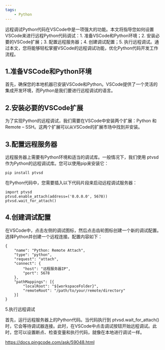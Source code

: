 ```yaml
---
tags:
    - Python
---
```


远程调试Python代码在VSCode中是一项强大的功能。本文将指导您如何设置VSCode来进行远程Python代码调试：1. 准备VSCode和Python环境；2. 安装必要的VSCode扩展；3. 配置远程服务器；4. 创建调试配置；5. 执行远程调试。通过本文，您将能够轻松掌握VSCode的远程调试功能，优化Python代码开发工作流程。

## 1.准备VSCode和Python环境

首先，确保您的本地机器已安装VSCode和Python。VSCode提供了一个灵活的集成开发环境，而Python是我们要进行远程调试的语言。

## 2.安装必要的VSCode扩展

为了实现Python的远程调试，我们需要在VSCode中安装两个扩展：Python 和 Remote – SSH。这两个扩展可以从VSCode的扩展市场中找到并安装。

## 3.配置远程服务器

远程服务器上需要有Python环境和适当的调试库。一般情况下，我们使用 ptvsd 作为Python的远程调试库。您可以使用pip来安装它：

```
pip install ptvsd
```

在Python代码中，您需要插入以下代码片段来启动远程调试服务器：

```
import ptvsd
ptvsd.enable_attach(address=('0.0.0.0', 5678))
ptvsd.wait_for_attach()
```

## 4.创建调试配置

在VSCode中，点击左侧的调试图标，然后点击齿轮图标创建一个新的调试配置。选择Python并创建一个远程连接。配置内容如下：

```
{
    "name": "Python: Remote Attach",
    "type": "python",
    "request": "attach",
    "connect": {
        "host": "远程服务器IP",
        "port": 5678
    },
    "pathMappings": [{
        "localRoot": "${workspaceFolder}",
        "remoteRoot": "/path/to/your/remote/directory"
    }]
}
```

5.执行远程调试

首先，运行远程服务器上的Python代码。当代码执行到 ptvsd.wait_for_attach() 时，它会等待调试器连接。此时，在VSCode中点击调试按钮开始远程调试。此时，您可以设置断点、检查变量和执行代码，就像在本地进行调试一样。



https://docs.pingcode.com/ask/59048.html